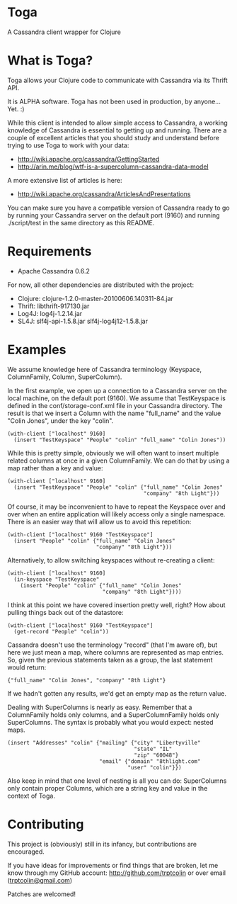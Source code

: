 Toga
=========

A Cassandra client wrapper for Clojure


What is Toga?
=====

Toga allows your Clojure code to communicate with Cassandra via its
Thrift API.

It is ALPHA software. Toga has not been used in production, by anyone... Yet.  :)

While this client is intended to allow simple access to Cassandra, a working
knowledge of Cassandra is essential to getting up and running. There are a
couple of excellent articles that you should study and understand before trying
to use Toga to work with your data:

* http://wiki.apache.org/cassandra/GettingStarted
* http://arin.me/blog/wtf-is-a-supercolumn-cassandra-data-model

A more extensive list of articles is here:
* http://wiki.apache.org/cassandra/ArticlesAndPresentations

You can make sure you have a compatible version of Cassandra ready to go
by running your Cassandra server on the default port (9160) and running
./script/test in the same directory as this README.



Requirements
============

* Apache Cassandra 0.6.2

For now, all other dependencies are distributed with the project:

* Clojure: clojure-1.2.0-master-20100606.140311-84.jar
* Thrift: libthrift-917130.jar
* Log4J: log4j-1.2.14.jar
* SL4J: slf4j-api-1.5.8.jar
        slf4j-log4j12-1.5.8.jar


Examples
========

We assume knowledge here of Cassandra terminology (Keyspace, ColumnFamily,
Column, SuperColumn).

In the first example, we open up a connection to a Cassandra server on the
local machine, on the default port (9160).  We assume that TestKeyspace is
defined in the conf/storage-conf.xml file in your Cassandra directory.  The
result is that we insert a Column with the name "full_name" and the value
"Colin Jones", under the key "colin".

    (with-client ["localhost" 9160]
      (insert "TestKeyspace" "People" "colin" "full_name" "Colin Jones"))

While this is pretty simple, obviously we will often want to insert multiple
related columns at once in a given ColumnFamily.  We can do that by using a
map rather than a key and value:

    (with-client ["localhost" 9160]
      (insert "TestKeyspace" "People" "colin" {"full_name" "Colin Jones"
                                               "company" "8th Light"}))

Of course, it may be inconvenient to have to repeat the Keyspace over and over
when an entire application will likely access only a single namespace. There
is an easier way that will allow us to avoid this repetition:

    (with-client ["localhost" 9160 "TestKeyspace"]
      (insert "People" "colin" {"full_name" "Colin Jones"
                                "company" "8th Light"}))

Alternatively, to allow switching keyspaces without re-creating a client:

    (with-client ["localhost" 9160]
      (in-keyspace "TestKeyspace"
        (insert "People" "colin" {"full_name" "Colin Jones"
                                  "company" "8th Light"})))

I think at this point we have covered insertion pretty well, right? How about
pulling things back out of the datastore:

    (with-client ["localhost" 9160 "TestKeyspace"]
      (get-record "People" "colin"))

Cassandra doesn't use the terminology "record" (that I'm aware of), but here we
just mean a map, where columns are represented as map entries. So, given
the previous statements taken as a group, the last statement would return:

    {"full_name" "Colin Jones", "company" "8th Light"}

If we hadn't gotten any results, we'd get an empty map as the return value.

Dealing with SuperColumns is nearly as easy. Remember that a ColumnFamily holds
only columns, and a SuperColumnFamily holds only SuperColumns. The syntax is
probably what you would expect: nested maps.

    (insert "Addresses" "colin" {"mailing" {"city" "Libertyville"
                                            "state" "IL"
                                            "zip" "60048"}
                                 "email" {"domain" "8thlight.com"
                                          "user" "colin"}})

Also keep in mind that one level of nesting is all you can do: SuperColumns only
contain proper Columns, which are a string key and value in the context of Toga.



Contributing
============

This project is (obviously) still in its infancy, but contributions are
encouraged.

If you have ideas for improvements or find things that are broken,
let me know through my GitHub account: http://github.com/trptcolin or over
email (trptcolin@gmail.com)

Patches are welcomed!

